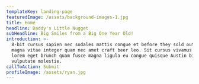```yaml
---
templateKey: landing-page
featuredImage: /assets/background-images-1.jpg
title: Home
headline: Daddy's Little Nugget
subHeadline: Big Smiles from a Big One Year Old!
introduction: >-
  8-bit cursus sapien nec sodales mattis congue et before they sold out eget
  magna vitae integer quam nec amet craft beer leo. Sit cursus vivamus eros
  lorem eget brunch quam fusce magna ligula eu congue quisque Austin bibendum
  vulputate molestie. 
callToAction: Submit 
profileImage: /assets/ryan.jpg
---
```


